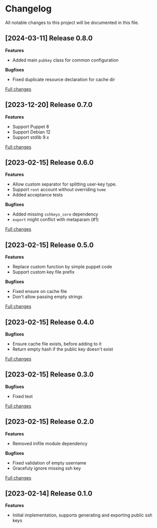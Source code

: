 # Changelog

All notable changes to this project will be documented in this file.

## [2024-03-11] Release 0.8.0

**Features**

 - Added main `pubkey` class for common configuration

**Bugfixes**

 - Fixed duplicate resource declaration for cache dir

 [Full changes](https://github.com/deric/puppet-pubkey/compare/v0.7.0...v0.8.0)


## [2023-12-20] Release 0.7.0

**Features**

 - Support Puppet 8
 - Support Debian 12
 - Support stdlib 9.x

 [Full changes](https://github.com/deric/puppet-pubkey/compare/v0.6.0...v0.7.0)


## [2023-02-15] Release 0.6.0

**Features**

 - Allow custom separator for splitting user-key type.
 - Support `root` account without overriding `home`
 - Added acceptance tests

**Bugfixes**

 - Added missing `sshkeys_core` dependency
 - `export` might conflict with metaparam (#1)

 [Full changes](https://github.com/deric/puppet-pubkey/compare/v0.5.0...v0.6.0)


## [2023-02-15] Release 0.5.0

**Features**

 - Replace custom function by simple puppet code
 - Support custom key file prefix

**Bugfixes**

 - Fixed ensure on cache file
 - Don't allow passing empty strings

 [Full changes](https://github.com/deric/puppet-pubkey/compare/v0.4.0...v0.5.0)


## [2023-02-15] Release 0.4.0

**Bugfixes**

 - Ensure cache file exists, before adding to it
 - Return empty hash if the public key doesn't exist

 [Full changes](https://github.com/deric/puppet-pubkey/compare/v0.3.0...v0.4.0)


## [2023-02-15] Release 0.3.0

**Bugfixes**

 - Fixed test

 [Full changes](https://github.com/deric/puppet-pubkey/compare/v0.2.0...v0.3.0)


## [2023-02-15] Release 0.2.0

**Features**

 - Removed inifile module dependency

**Bugfixes**

 - Fixed validation of empty username
 - Gracefuly ignore missing ssh key

 [Full changes](https://github.com/deric/puppet-pubkey/compare/v0.1.0...v0.2.0)

## [2023-02-14] Release 0.1.0

**Features**

 - Initial implementation, supports generating and exporting public ssh keys
